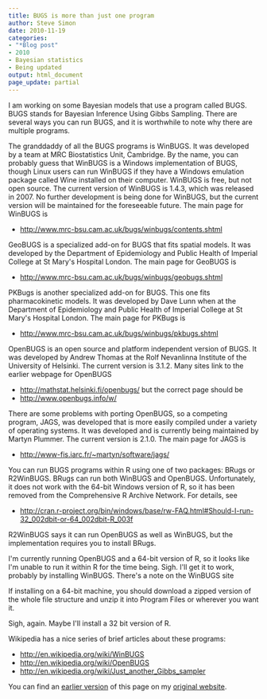 ```yaml
---
title: BUGS is more than just one program
author: Steve Simon
date: 2010-11-19
categories:
- "*Blog post"
- 2010
- Bayesian statistics
- Being updated
output: html_document
page_update: partial
---
```


I am working on some Bayesian models that use a program called BUGS. BUGS stands for Bayesian Inference Using Gibbs Sampling. There are several ways you can run BUGS, and it is worthwhile to note why there are multiple programs.

<!---More--->

The granddaddy of all the BUGS programs is WinBUGS. It was developed by a team at MRC Biostatistics Unit, Cambridge. By the name, you can probably guess that WinBUGS is a Windows implementation of BUGS, though Linux users can run WinBUGS if they have a Windows emulation package called Wine installed on their computer. WinBUGS is free, but not open source. The current version of WinBUGS is 1.4.3, which was released in 2007. No further development is being done for WinBUGS, but the current version will be maintained for the foreseeable future. The main page for WinBUGS is
 * http://www.mrc-bsu.cam.ac.uk/bugs/winbugs/contents.shtml

GeoBUGS is a specialized add-on for BUGS that fits spatial models. It was developed by the Department of Epidemiology and Public Health of Imperial College at St Mary's Hospital London. The main page for GeoBUGS is
 * http://www.mrc-bsu.cam.ac.uk/bugs/winbugs/geobugs.shtml

PKBugs is another specialized add-on for BUGS. This one fits pharmacokinetic models. It was developed by Dave Lunn when at the Department of Epidemiology and Public Health of Imperial College at St Mary's Hospital London. The main page for PKBugs is
 * http://www.mrc-bsu.cam.ac.uk/bugs/winbugs/pkbugs.shtml

OpenBUGS is an open source and platform independent version of BUGS. It was developed by Andrew Thomas at the Rolf Nevanlinna Institute of the University of Helsinki. The current version is 3.1.2. Many sites link to the earlier webpage for OpenBUGS
 * http://mathstat.helsinki.fi/openbugs/
but the correct page should be
 * http://www.openbugs.info/w/

There are some problems with porting OpenBUGS, so a competing program, JAGS, was developed that is more easily compiled under a variety of operating systems. It was developed and is currently being maintained by Martyn Plummer. The current version is 2.1.0. The main page for JAGS is
 * http://www-fis.iarc.fr/~martyn/software/jags/

You can run BUGS programs within R using one of two packages: BRugs or R2WinBUGS. BRugs can run both WinBUGS and OpenBUGS. Unfortunately, it does not work with the 64-bit Windows version of R, so it has been removed from the Comprehensive R Archive Network. For details, see
 * http://cran.r-project.org/bin/windows/base/rw-FAQ.html#Should-I-run-32_002dbit-or-64_002dbit-R_003f

 R2WinBUGS says it can run OpenBUGS as well as WinBUGS, but the implementation requires you to install BRugs.

I'm currently running OpenBUGS and a 64-bit version of R, so it looks like I'm unable to run it within R for the time being. Sigh. I'll get it to work, probably by installing WinBUGS. There's a note on the WinBUGS site

If installing on a 64-bit machine, you should download a zipped version of the whole file structure and unzip it into Program Files or wherever you want it.

Sigh, again. Maybe I'll install a 32 bit version of R.

Wikipedia has a nice series of brief articles about these programs:
 * http://en.wikipedia.org/wiki/WinBUGS
 * http://en.wikipedia.org/wiki/OpenBUGS
 * http://en.wikipedia.org/wiki/Just_another_Gibbs_sampler

You can find an [earlier version][sim1] of this page on my [original website][sim2].

[sim1]: http://www.pmean.com/10/BugsVersions.html
[sim2]: http://www.pmean.com/original_site.html
